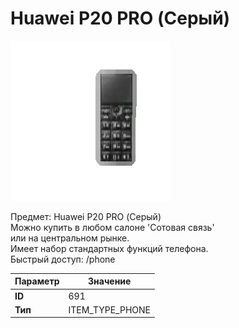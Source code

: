 # Huawei P20 PRO (Серый)

![Item Image](../img/691.webp?raw=true)

Предмет: Huawei P20 PRO (Серый)<br>Можно купить в любом салоне 'Сотовая связь'<br>или на центральном рынке.<br>Имеет набор стандартных функций телефона.<br>Быстрый доступ: /phone


| Параметр | Значение |
|----------|----------|
| **ID** | 691 |
| **Тип** | ITEM_TYPE_PHONE |

